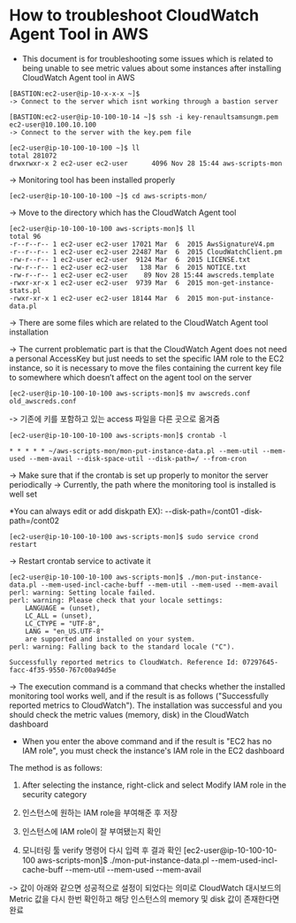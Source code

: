 # How to troubleshoot CloudWatch Agent Tool in AWS #

* This document is for troubleshooting some issues which is related to being unable to see metric values about some instances after installing CloudWatch Agent tool in AWS

```
[BASTION:ec2-user@ip-10-x-x-x ~]$ 
-> Connect to the server which isnt working through a bastion server 

[BASTION:ec2-user@ip-10-100-10-14 ~]$ ssh -i key-renaultsamsungm.pem ec2-user@10.100.10.100
-> Connect to the server with the key.pem file 
```

```
[ec2-user@ip-10-100-10-100 ~]$ ll
total 281072
drwxrwxr-x 2 ec2-user ec2-user      4096 Nov 28 15:44 aws-scripts-mon
```
-> Monitoring tool has been installed properly 

```
[ec2-user@ip-10-100-10-100 ~]$ cd aws-scripts-mon/
```
-> Move to the directory which has the CloudWatch Agent tool 

```
[ec2-user@ip-10-100-10-100 aws-scripts-mon]$ ll
total 96
-r--r--r-- 1 ec2-user ec2-user 17021 Mar  6  2015 AwsSignatureV4.pm
-r--r--r-- 1 ec2-user ec2-user 22487 Mar  6  2015 CloudWatchClient.pm
-rw-r--r-- 1 ec2-user ec2-user  9124 Mar  6  2015 LICENSE.txt
-rw-r--r-- 1 ec2-user ec2-user   138 Mar  6  2015 NOTICE.txt
-rw-r--r-- 1 ec2-user ec2-user    89 Nov 28 15:44 awscreds.template
-rwxr-xr-x 1 ec2-user ec2-user  9739 Mar  6  2015 mon-get-instance-stats.pl
-rwxr-xr-x 1 ec2-user ec2-user 18144 Mar  6  2015 mon-put-instance-data.pl
```
-> There are some files which are related to the CloudWatch Agent tool installation

-> The current problematic part is that the CloudWatch Agent does not need a personal AccessKey 
but just needs to set the specific IAM role to the EC2 instance, so it is necessary to move the files containing the current key file to somewhere 
which doesn’t affect on the agent tool on the server 

```
[ec2-user@ip-10-100-10-100 aws-scripts-mon]$ mv awscreds.conf old_awscreds.conf
```
-> 기존에 키를 포함하고 있는 access 파일을 다른 곳으로 옮겨줌 

```
[ec2-user@ip-10-100-10-100 aws-scripts-mon]$ crontab -l
```

```
* * * * * ~/aws-scripts-mon/mon-put-instance-data.pl --mem-util --mem-used --mem-avail --disk-space-util --disk-path=/ --from-cron
```
-> Make sure that if the crontab is set up properly to monitor the server periodically 
-> Currently, the path where the monitoring tool is installed is well set 

*You can always edit or add diskpath EX): --disk-path=/cont01 -disk-path=/cont02

```
[ec2-user@ip-10-100-10-100 aws-scripts-mon]$ sudo service crond restart
```
-> Restart crontab service to activate it 

```
[ec2-user@ip-10-100-10-100 aws-scripts-mon]$ ./mon-put-instance-data.pl --mem-used-incl-cache-buff --mem-util --mem-used --mem-avail
perl: warning: Setting locale failed.
perl: warning: Please check that your locale settings:
	LANGUAGE = (unset),
	LC_ALL = (unset),
	LC_CTYPE = "UTF-8",
	LANG = "en_US.UTF-8"
    are supported and installed on your system.
perl: warning: Falling back to the standard locale ("C").

Successfully reported metrics to CloudWatch. Reference Id: 07297645-facc-4f35-9550-767c00a94d5e
```

-> The execution command is a command that checks whether the installed monitoring tool works well, 
and if the result is as follows ("Successfully reported metrics to CloudWatch").
The installation was successful and you should check the metric values (memory, disk) in the CloudWatch dashboard 

* When you enter the above command and if the result is "EC2 has no IAM role", you must check the instance's IAM role in the EC2 dashboard

The method is as follows: 

1. After selecting the instance, right-click and select Modify IAM role in the security category


2. 인스턴스에 원하는 IAM role을 부여해준 후 저장


3. 인스턴스에 IAM role이 잘 부여됐는지 확인


4. 모니터링 툴 verify 명령어 다시 입력 후 결과 확인 
[ec2-user@ip-10-100-10-100 aws-scripts-mon]$ ./mon-put-instance-data.pl --mem-used-incl-cache-buff --mem-util --mem-used --mem-avail

-> 값이 아래와 같으면 성공적으로 설정이 되었다는 의미로 CloudWatch 대시보드의 Metric 값을 다시 한번 확인하고 해당 인스턴스의 memory 및 disk 값이 존재한다면 완료
